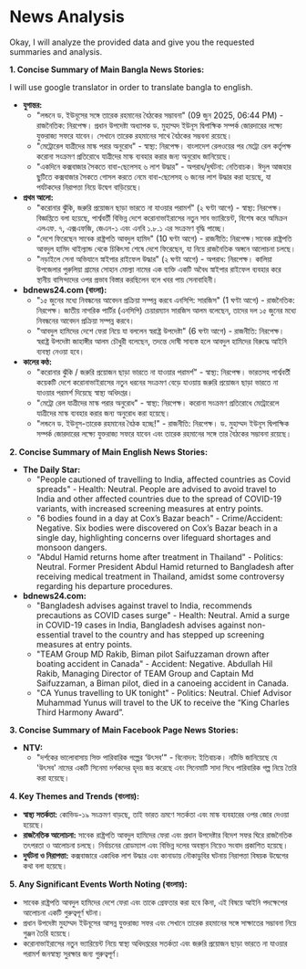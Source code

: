 # News Analysis

Okay, I will analyze the provided data and give you the requested summaries and analysis.

**1. Concise Summary of Main Bangla News Stories:**

I will use google translator in order to translate bangla to english.

*   **যুগান্তর:**
    *   "লন্ডনে ড. ইউনূসের সঙ্গে তারেক রহমানের বৈঠকের সম্ভাবনা" (09 জুন 2025, 06:44 PM) - রাজনৈতিক: নিরপেক্ষ। প্রধান উপদেষ্টা অধ্যাপক ড. মুহাম্মদ ইউনূস দ্বিপাক্ষিক সম্পর্ক জোরদারের লক্ষ্যে যুক্তরাজ্য সফরে যাবেন। সেখানে তারেক রহমানের সাথে বৈঠকের সম্ভবনা রয়েছে।
    *   "মেট্রোরেল যাত্রীদের মাস্ক পরার অনুরোধ" - স্বাস্থ্য: নিরপেক্ষ। বাংলাদেশ রেলওয়ের পর মেট্রো রেল কর্তৃপক্ষ করোনা সংক্রমণ প্রতিরোধে যাত্রীদের মাস্ক ব্যবহার করার জন্য অনুরোধ জানিয়েছে।
    *    "একদিনে কক্সবাজার সৈকতে বাবা-ছেলেসহ ৬ লাশ উদ্ধার" - অপরাধ/দুর্ঘটনা: নেতিবাচক। ঈদুল আজহার ছুটিতে কক্সবাজার সৈকতে গোসল করতে নেমে বাবা-ছেলেসহ ৬ জনের লাশ উদ্ধার করা হয়েছে, যা পর্যটকদের নিরাপত্তা নিয়ে উদ্বেগ বাড়িয়েছে।
*   **প্রথম আলো:**
    *   "করোনার ঝুঁকি, জরুরি প্রয়োজন ছাড়া ভারতে না যাওয়ার পরামর্শ" (২ ঘণ্টা আগে) - স্বাস্থ্য: নিরপেক্ষ। বিজ্ঞপ্তিতে বলা হয়েছে, পার্শ্ববর্তী বিভিন্ন দেশে করোনাভাইরাসের নতুন সাব ভ্যারিয়েন্ট, বিশেষ করে অমিক্রন এলএফ. ৭, এক্সএফজি, জেএন-১ এবং এনবি ১.৮.১ এর সংক্রমণ বৃদ্ধি পাচ্ছে।
    *   "দেশে ফিরেছেন সাবেক রাষ্ট্রপতি আবদুল হামিদ" (10 ঘণ্টা আগে) - রাজনীতি: নিরপেক্ষ।সাবেক রাষ্ট্রপতি আবদুল হামিদ থাইল্যান্ড থেকে চিকিৎসা শেষে দেশে ফিরেছেন, যা নিয়ে রাজনৈতিক অঙ্গনে আলোচনা চলছে।
    *   "নড়াইলে সেনা অভিযানে স্নাইপার রাইফেল উদ্ধার" (২ ঘণ্টা আগে) - অপরাধ: নিরপেক্ষ। কালিয়া উপজেলার পুরুলিয়া গ্রামের সোহান মোল্যা নামের এক ব্যক্তি একটি অবৈধ স্নাইপার রাইফেল ব্যবহার করে স্থানীয় বাসিন্দাদের ওপর প্রভাব বিস্তার করছিলেন বলে খবর পায় সেনাবাহিনী।
*   **bdnews24.com (বাংলা):**
     - "১৫ জুনের মধ্যে নিবন্ধনের আবেদন প্রক্রিয়া সম্পন্ন করবে এনসিপি: সারজিস" (1 ঘণ্টা আগে) - রাজনৈতিক: নিরপেক্ষ। জাতীয় নাগরিক পার্টির (এনসিপি) চেয়ারম্যান সারজিস আলম বলেছেন, তাদের দল ১৫ জুনের মধ্যে নিবন্ধনের আবেদন প্রক্রিয়া সম্পন্ন করবে।
    *  "আবদুল হামিদের দেশে ফেরা নিয়ে যা বললেন স্বরাষ্ট্র উপদেষ্টা" (6 ঘণ্টা আগে) - রাজনীতি: নিরপেক্ষ। স্বরাষ্ট্র উপদেষ্টা জাহাঙ্গীর আলম চৌধুরী বলেছেন, তদন্তে দোষী সাব্যস্ত হলে আবদুল হামিদের বিরুদ্ধে আইনি ব্যবস্থা নেওয়া হবে।
*   **কালের কণ্ঠ:**
    *   "করোনার ঝুঁকি / জরুরি প্রয়োজন ছাড়া ভারতে না যাওয়ার পরামর্শ" - স্বাস্থ্য: নিরপেক্ষ। ভারতসহ পার্শ্ববর্তী কয়েকটি দেশে করোনাভাইরাসের নতুন ধরনের সংক্রমণ বেড়ে যাওয়ায় জরুরি প্রয়োজন ছাড়া ভারতে না যাওয়ার পরামর্শ দিয়েছে স্বাস্থ্য অধিদপ্তর।
    *   "মেট্রো রেল যাত্রীদের মাস্ক পরার অনুরোধ" - স্বাস্থ্য: নিরপেক্ষ। করোনা সংক্রমণ প্রতিরোধে মেট্রোরেলে যাত্রীদের মাস্ক ব্যবহার করার জন্য অনুরোধ করা হয়েছে।
    *   "লন্ডনে ড. ইউনূস-তারেক রহমানের বৈঠক হচ্ছে!" - রাজনীতি: নিরপেক্ষ। ড. মুহাম্মদ ইউনূস দ্বিপাক্ষিক সম্পর্ক জোরদারের লক্ষ্যে যুক্তরাজ্য সফরে যাবেন এবং তারেক রহমানের সঙ্গে তার বৈঠকের সম্ভাবনা রয়েছে।

**2. Concise Summary of Main English News Stories:**

*   **The Daily Star:**
    *   "People cautioned of travelling to India, affected countries as Covid spreads" - Health: Neutral. People are advised to avoid travel to India and other affected countries due to the spread of COVID-19 variants, with increased screening measures at entry points.
    *    "6 bodies found in a day at Cox’s Bazar beach" - Crime/Accident: Negative. Six bodies were discovered on Cox’s Bazar beach in a single day, highlighting concerns over lifeguard shortages and monsoon dangers.
    *   "Abdul Hamid returns home after treatment in Thailand" - Politics: Neutral. Former President Abdul Hamid returned to Bangladesh after receiving medical treatment in Thailand, amidst some controversy regarding his departure procedures.
*   **bdnews24.com:**
    *   "Bangladesh advises against travel to India, recommends precautions as COVID cases surge" - Health: Neutral. Amid a surge in COVID-19 cases in India, Bangladesh advises against non-essential travel to the country and has stepped up screening measures at entry points.
    *   "TEAM Group MD Rakib, Biman pilot Saifuzzaman drown after boating accident in Canada" - Accident: Negative. Abdullah Hil Rakib, Managing Director of TEAM Group and Captain Md Saifuzzaman, a Biman pilot, died in a canoeing accident in Canada.
    *   "CA Yunus travelling to UK tonight" - Politics: Neutral. Chief Advisor Muhammad Yunus will travel to the UK to receive the “King Charles Third Harmony Award”.

**3. Concise Summary of Main Facebook Page News Stories:**

*   **NTV:**
    *   "দর্শকের ভালোবাসায় সিক্ত পারিবারিক গল্পের ‘উৎসব’" - বিনোদন: ইতিবাচক। নটিভি জানিয়েছে যে 'উৎসব' নামের একটি সিনেমা দর্শকদের হৃদয় জয় করেছে এবং সিনেমাটি সাদা সিধে পারিবারিক গল্প নিয়ে তৈরি করা হয়েছে।

**4. Key Themes and Trends (বাংলায়):**

*   **স্বাস্থ্য সতর্কতা:** কোভিড-১৯ সংক্রমণ বাড়ছে, তাই ভারত ভ্রমণে সতর্কতা এবং মাস্ক ব্যবহারের ওপর জোর দেওয়া হয়েছে।
*   **রাজনৈতিক আলোচনা:** সাবেক রাষ্ট্রপতি আবদুল হামিদের ফেরা এবং প্রধান উপদেষ্টার বিদেশ সফর ঘিরে রাজনৈতিক তৎপরতা ও আলোচনা চলছে। নির্বাচনের রোডম্যাপ এবং বিভিন্ন দলের অবস্থান নিয়েও সংবাদ প্রকাশিত হয়েছে।
*   **দুর্ঘটনা ও নিরাপত্তা:** কক্সবাজারে একাধিক লাশ উদ্ধার এবং কানাডায় নৌকাডুবির ঘটনায় নিরাপত্তা বিষয়ক উদ্বেগের কথা বলা হয়েছে।

**5. Any Significant Events Worth Noting (বাংলায়):**

*   সাবেক রাষ্ট্রপতি আবদুল হামিদের দেশে ফেরা এবং তাকে গ্রেফতার করা হবে কিনা, এই বিষয়ে আইনি পদক্ষেপের আলোচনা একটি গুরুত্বপূর্ণ ঘটনা।
*   প্রধান উপদেষ্টা মুহাম্মদ ইউনূসের আসন্ন যুক্তরাজ্য সফর এবং সেখানে তারেক রহমানের সঙ্গে সাক্ষাতের সম্ভাবনা নিয়ে গুঞ্জন তৈরি হয়েছে।
*   করোনাভাইরাসের নতুন ভ্যারিয়েন্ট নিয়ে স্বাস্থ্য অধিদপ্তরের সতর্কতা এবং জরুরি প্রয়োজন ছাড়া ভারতে না যাওয়ার পরামর্শ জনস্বাস্থ্য সুরক্ষার জন্য গুরুত্বপূর্ণ।
